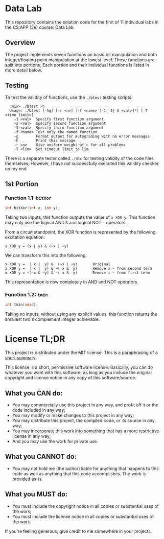 # Data Lab

This repository contains the solution code for the first of 11 individual labs
in the CS:APP (3e) course: Data Lab.

## Overview

The project implements seven functions on basic bit manipulation and both
integer/floating point manipulation at the lowest level. These functions are
split into portions; Each portion and their individual functions is listed in
more detail below.

## Testing

To test the validity of functions, use the `./btest` testing scripts.

```
  unix> ./btest -h
  Usage: ./btest [-hg] [-r <n>] [-f <name> [-1|-2|-3 <val>]*] [-T <time limit>]
    -1 <val>  Specify first function argument
    -2 <val>  Specify second function argument
    -3 <val>  Specify third function argument
    -f <name> Test only the named function
    -g        Format output for autograding with no error messages
    -h        Print this message
    -r <n>    Give uniform weight of n for all problems
    -T <lim>  Set timeout limit to lim
```

There is a separate tester called `./dlc` for testing validity of the code files
themselves; However, I have not successfully executed this validity checker on
my end.

## 1st Portion

### Function 1.1: `bitXor`

```c
int bitXor(int x, int y);
```

Taking two inputs, this function outputs the value of `x XOR y`. This function
may only use the logical AND `&` and logical NOT `~` operators.

From a circuit standpoint, the XOR function is represented by the following
excitation equation:

```
x XOR y = (x | y) & (~x | ~y)
```

We can transform this into the following:

```
x XOR y =  ( x |  y) &  (~x | ~y)       Original
x XOR y =  ( x |  y) & ~( x &  y)       Remove a ~ from second term
x XOR y = ~(~x & ~y) & ~( x &  y)       Remove a ~ from first term
```

This representation is now completely in AND and NOT operators.

### Function 1.2: `tmin`

```c
int tmin(void);
```

Taking no inputs, without using any explicit values, this function returns the
smallest two's complement integer achievable.

# License TL;DR

This project is distributed under the MIT license. This is a paraphrasing of a
[short summary](https://tldrlegal.com/license/mit-license).

This license is a short, permissive software license. Basically, you can do
whatever you want with this software, as long as you include the original
copyright and license notice in any copy of this software/source.

## What you CAN do:

-   You may commercially use this project in any way, and profit off it or the
    code included in any way;
-   You may modify or make changes to this project in any way;
-   You may distribute this project, the compiled code, or its source in any
    way;
-   You may incorporate this work into something that has a more restrictive
    license in any way;
-   And you may use the work for private use.

## What you CANNOT do:

-   You may not hold me (the author) liable for anything that happens to this
    code as well as anything that this code accomplishes. The work is provided
    as-is.

## What you MUST do:

-   You must include the copyright notice in all copies or substantial uses of
    the work;
-   You must include the license notice in all copies or substantial uses of the
    work.

If you're feeling generous, give credit to me somewhere in your projects.
